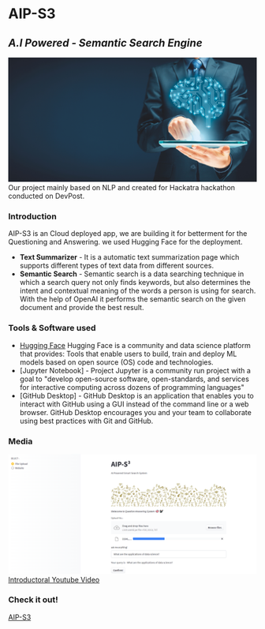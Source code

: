# AIP-S3
## *A.I Powered - Semantic Search Engine*
![enter image description here](https://github.com/nayanukande/AIP-S3/blob/main/asserts/banner_image.jpg)
Our project mainly based on NLP and created for Hackatra hackathon conducted on DevPost.

### Introduction
AIP-S3 is an Cloud deployed app, we are building it for betterment for the Questioning and Answering. we used Hugging Face for the deployment. 

 - **Text Summarizer** - It is a automatic text summarization page which supports different types of text data from different sources.
 - **Semantic Search** - Semantic search is a data searching technique in which a search query not only finds keywords, but also determines the intent and contextual meaning of the words a person is using for search. With the help of OpenAI it performs the semantic search on the given document and provide the best result.

### Tools & Software used

 - [Hugging Face](https://huggingface.co/) Hugging Face is a community and data science platform that provides: Tools that enable users to build, train and deploy ML models based on open source (OS) code and technologies.
 - [Jupyter Notebook] - Project Jupyter is a community run project with a goal to "develop open-source software, open-standards, and services for interactive computing across dozens of programming languages"
 - [GitHub Desktop] - GitHub Desktop is an application that enables you to interact with GitHub using a GUI instead of the command line or a web browser. GitHub Desktop encourages you and your team to collaborate using best practices with Git and GitHub.
 
### Media
![Homepage](https://github.com/nayanukande/AIP-S3/blob/main/asserts/result_image.png) 
[Introductoral Youtube Video](https://www.youtube.com/watch?v=5jmUvLtXAzY)

### Check it out!
[AIP-S3](https://huggingface.co/spaces/rushi29/AIP_pdf)
